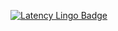 
[![Latency Lingo Badge](https://img.shields.io/endpoint?url=https://latency-lingo.web.app/v2/test.getLastRunResultForGithub?scenarioId=a4d3cc84-88ff-4bdf-beac-34c427bf86ef)](https://latencylingo.com/test-scenarios/a4d3cc84-88ff-4bdf-beac-34c427bf86ef/latest-run)
